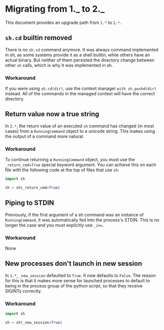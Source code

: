 # Migrating from 1._ to 2._

This document provides an upgrade path from `1.*` to `2.*`.

## `sh.cd` builtin removed

There is no `sh.cd` command anymore. It was always command implemented in sh, as
some systems provide it as a shell builtin, while others have an actual binary.
But neither of them persisted the directory change between other `sh` calls,
which is why it was implemented in sh.

### Workaround

If you were using `sh.cd(dir)`, use the context manager `with sh.pushd(dir)`
instead. All of the commands in the managed context will have the correct
directory.

## Return value now a true string

In `2.*`, the return value of an executed `sh` command has changed (in most cases) from
a `RunningCommand` object to a unicode string. This makes using the output of a command
more natural.

### Workaround

To continue returning a `RunningCommand` object, you must use the `_return_cmd=True`
special keyword argument. You can achieve this on each file with the following code at
the top of files that use `sh`:

```python
import sh

sh = sh(_return_cmd=True)
```

## Piping to STDIN

Previously, if the first argument of a sh command was an instance of `RunningCommand`,
it was automatically fed into the process's STDIN. This is no longer the case and you
must explicitly use `_in=`.

### Workaround

None

## New processes don't launch in new session

In `1.*`, `_new_session` defaulted to `True`. It now defaults to `False`. The reason
for this is that it makes more sense for launched processes to default to being in
the process group of the python script, so that they receive SIGINTs correctly.

### Workaround

```python
import sh

sh = sh(_new_session=True)
```
